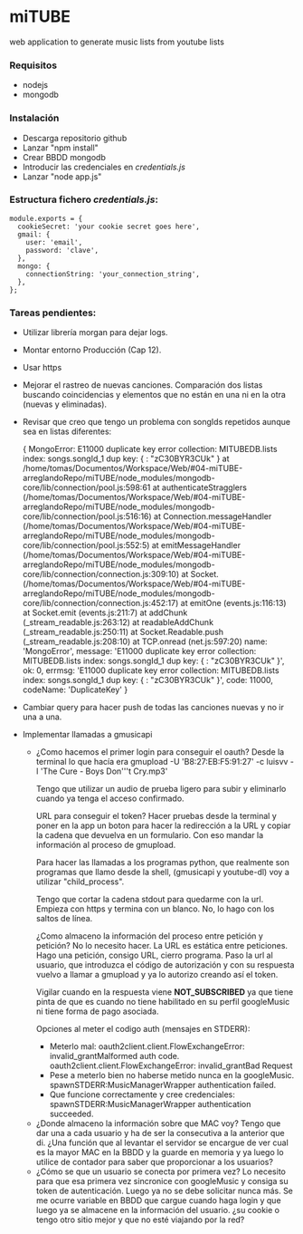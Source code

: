 # miTUBE
web application to generate music lists from youtube lists

### Requisitos

* nodejs
* mongodb


### Instalación

* Descarga repositorio github
* Lanzar "npm install"
* Crear BBDD mongodb
* Introducir las credenciales en *credentials.js*
* Lanzar "node app.js"


### Estructura fichero *credentials.js*:

```
module.exports = {
  cookieSecret: 'your cookie secret goes here',
  gmail: {
    user: 'email',
    password: 'clave',
  },
  mongo: {
    connectionString: 'your_connection_string',
  },
};
```


### Tareas pendientes:

* Utilizar librería morgan para dejar logs.
* Montar entorno Producción (Cap 12).
* Usar https
* Mejorar el rastreo de nuevas canciones. Comparación dos listas buscando coincidencias y elementos que no están en una ni en la otra (nuevas y eliminadas).
* Revisar que creo que tengo un problema con songIds repetidos aunque sea en listas diferentes:

	{ MongoError: E11000 duplicate key error collection: MITUBEDB.lists index: songs.songId_1 dup key: { : "zC30BYR3CUk" }
    at /home/tomas/Documentos/Workspace/Web/#04-miTUBE-arreglandoRepo/miTUBE/node_modules/mongodb-core/lib/connection/pool.js:598:61
    at authenticateStragglers (/home/tomas/Documentos/Workspace/Web/#04-miTUBE-arreglandoRepo/miTUBE/node_modules/mongodb-core/lib/connection/pool.js:516:16)
    at Connection.messageHandler (/home/tomas/Documentos/Workspace/Web/#04-miTUBE-arreglandoRepo/miTUBE/node_modules/mongodb-core/lib/connection/pool.js:552:5)
    at emitMessageHandler (/home/tomas/Documentos/Workspace/Web/#04-miTUBE-arreglandoRepo/miTUBE/node_modules/mongodb-core/lib/connection/connection.js:309:10)
    at Socket.<anonymous> (/home/tomas/Documentos/Workspace/Web/#04-miTUBE-arreglandoRepo/miTUBE/node_modules/mongodb-core/lib/connection/connection.js:452:17)
    at emitOne (events.js:116:13)
    at Socket.emit (events.js:211:7)
    at addChunk (_stream_readable.js:263:12)
    at readableAddChunk (_stream_readable.js:250:11)
    at Socket.Readable.push (_stream_readable.js:208:10)
    at TCP.onread (net.js:597:20)
  name: 'MongoError',
  message: 'E11000 duplicate key error collection: MITUBEDB.lists index: songs.songId_1 dup key: { : "zC30BYR3CUk" }',
  ok: 0,
  errmsg: 'E11000 duplicate key error collection: MITUBEDB.lists index: songs.songId_1 dup key: { : "zC30BYR3CUk" }',
  code: 11000,
  codeName: 'DuplicateKey' }
* Cambiar query para hacer push de todas las canciones nuevas y no ir una a una.
* Implementar llamadas a gmusicapi
  - ¿Como hacemos el primer login para conseguir el oauth? 
    Desde la terminal lo que hacía era 
    gmupload -U 'B8:27:EB:F5:91:27' -c luisvv -l 'The Cure - Boys Don'\''t Cry.mp3'

    Tengo que utilizar un audio de prueba ligero para subir y eliminarlo cuando ya tenga el acceso confirmado.

    URL para conseguir el token? Hacer pruebas desde la terminal y poner en la app un boton para hacer la redirección a la URL y copiar la cadena que devuelva en un formulario. Con eso mandar la información al proceso de gmupload.

    Para hacer las llamadas a los programas python, que realmente son programas que llamo desde la shell, (gmusicapi y youtube-dl) voy a utilizar "child_process".

    Tengo que cortar la cadena stdout para quedarme con la url. Empieza con https y termina con un blanco. No, lo hago con los saltos de línea.

    ¿Como almaceno la información del proceso entre petición y petición?
    No lo necesito hacer. La URL es estática entre peticiones. Hago una petición, consigo URL, cierro programa. Paso la url al usuario, que introduzca el código de autorización y con su respuesta vuelvo a llamar a gmupload y ya lo autorizo creando así el token.

    Vigilar cuando en la respuesta viene **NOT_SUBSCRIBED** ya que tiene pinta de que es cuando no tiene habilitado en su perfil googleMusic ni tiene forma de pago asociada. 

    Opciones al meter el codigo auth (mensajes en STDERR):
     * Meterlo mal: 
      oauth2client.client.FlowExchangeError: invalid_grantMalformed auth code.
      oauth2client.client.FlowExchangeError: invalid_grantBad Request
     * Pese a meterlo bien no haberse metido nunca en la googleMusic.
     spawnSTDERR:MusicManagerWrapper authentication failed.
     * Que funcione correctamente y cree credenciales:
     spawnSTDERR:MusicManagerWrapper authentication succeeded.
  * ¿Donde almaceno la información sobre que MAC voy? Tengo que dar una a cada usuario y ha de ser la consecutiva a la anterior que di. ¿Una función que al levantar el servidor se encargue de ver cual es la mayor MAC en la BBDD y la guarde en memoria y ya luego lo utilice de contador para saber que proporcionar a los usuarios?
  * ¿Cómo se que un usuario se conecta por primera vez? Lo necesito para que esa primera vez sincronice con googleMusic y consiga su token de autenticación. Luego ya no se debe solicitar nunca más. Se me ocurre variable en BBDD que cargue cuando haga login y que luego ya se almacene en la información del usuario. ¿su cookie o tengo otro sitio mejor y que no esté viajando por la red?